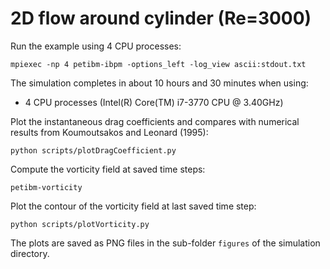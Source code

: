 # 2D flow around cylinder (Re=3000)

Run the example using 4 CPU processes:

```
mpiexec -np 4 petibm-ibpm -options_left -log_view ascii:stdout.txt
```

The simulation completes in about 10 hours and 30 minutes when using:
- 4 CPU processes (Intel(R) Core(TM) i7-3770 CPU @ 3.40GHz)

Plot the instantaneous drag coefficients and compares with numerical results
from Koumoutsakos and Leonard (1995):

```
python scripts/plotDragCoefficient.py
```

Compute the vorticity field at saved time steps:

```
petibm-vorticity
```

Plot the contour of the vorticity field at last saved time step:

```
python scripts/plotVorticity.py
```

The plots are saved as PNG files in the sub-folder `figures` of the simulation
directory.
